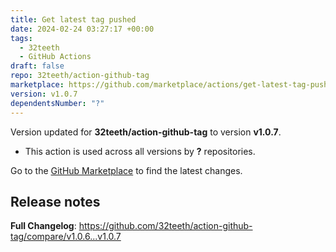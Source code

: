 ```yaml
---
title: Get latest tag pushed
date: 2024-02-24 03:27:17 +00:00
tags:
  - 32teeth
  - GitHub Actions
draft: false
repo: 32teeth/action-github-tag
marketplace: https://github.com/marketplace/actions/get-latest-tag-pushed
version: v1.0.7
dependentsNumber: "?"
---
```



Version updated for **32teeth/action-github-tag** to version **v1.0.7**.
- This action is used across all versions by **?** repositories.

Go to the [GitHub Marketplace](https://github.com/marketplace/actions/get-latest-tag-pushed) to find the latest changes.

## Release notes

**Full Changelog**: https://github.com/32teeth/action-github-tag/compare/v1.0.6...v1.0.7
